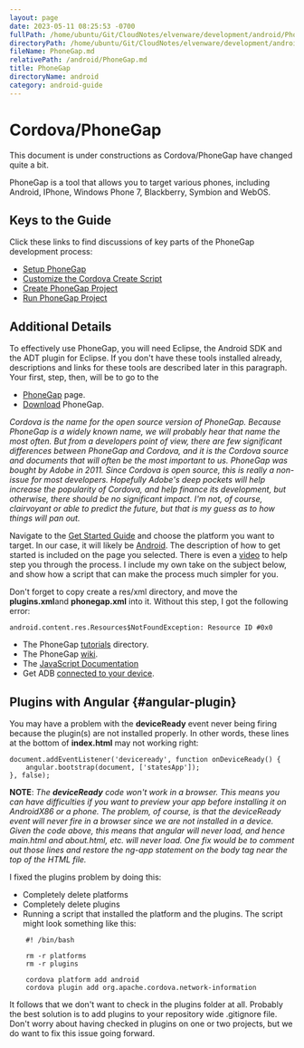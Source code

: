 ```yaml
---
layout: page
date: 2023-05-11 08:25:53 -0700
fullPath: /home/ubuntu/Git/CloudNotes/elvenware/development/android/PhoneGap.md
directoryPath: /home/ubuntu/Git/CloudNotes/elvenware/development/android
fileName: PhoneGap.md
relativePath: /android/PhoneGap.md
title: PhoneGap
directoryName: android
category: android-guide
---
```


# Cordova/PhoneGap

This document is under constructions as Cordova/PhoneGap have changed quite a bit.

PhoneGap is a tool that allows you to target various phones, including
Android, IPhone, Windows Phone 7, Blackberry, Symbion and WebOS.

## Keys to the Guide

Click these links to find discussions of key parts of the PhoneGap development process:

-   [Setup PhoneGap](PhoneGap-Setup.html)
-   [Customize the Cordova Create Script](PhoneGap-Storage.html)
-   [Create PhoneGap Project](PhoneGap-Storage.html)
-   [Run PhoneGap Project](PhoneGap-End.html)

## Additional Details
 
To effectively use PhoneGap, you will need Eclipse, the Android SDK and
the ADT plugin for Eclipse. If you don't have these tools installed
already, descriptions and links for these tools are described later in
this paragraph. Your first, step, then, will be to go to the

- [PhoneGap](http://www.phonegap.com) page.
- [Download](http://phonegap.com/download-thankyou) PhoneGap.

*Cordova is the name for the open source version of PhoneGap. Because PhoneGap is a widely known name, we will probably hear that name the most often. But from a developers point of view, there are few significant differences between PhoneGap and Cordova, and it is the Cordova source and documents that will often be the most important to us. PhoneGap was bought by Adobe in 2011. Since Cordova is open source, this is really a non-issue for most developers. Hopefully Adobe's deep pockets will help increase the popularity of Cordova, and help finance its development, but otherwise, there should be no significant impact. I'm not, of course, clairvoyant or able to predict the future, but that is my guess as to how things will pan out.*

Navigate to the [Get Started Guide](http://phonegap.com/start) and
choose the platform you want to target. In our case, it will likely be
[Android](http://phonegap.com/start#android). The description of how to
get started is included on the page you selected. There is even a
[video](http://www.youtube.com/v/MzcIcyBYJMA?autoplay=1) to help step
you through the process. I include my own take on the subject below, and
show how a script that can make the process much simpler for you.

Don't forget to copy create a res/xml directory, and move the
**plugins.xml**and **phonegap.xml** into it. Without this step, I got
the following error:

```{.code}
android.content.res.Resources$NotFoundException: Resource ID #0x0
```

-   The PhoneGap [tutorials](http://wiki.phonegap.com/w/page/35502422/Documentation-Directory)
    directory.
-   The PhoneGap [wiki](http://wiki.phonegap.com/w/page/16494772/FrontPage).
-   The [JavaScript Documentation](http://docs.phonegap.com/en/1.3.0/index.html)
-   Get ADB [connected to your device](http://www.elvenware.com/charlie/development/android/Androidx86.shtml#network40).

## Plugins with Angular {#angular-plugin}

You may have a problem with the **deviceReady** event never being firing because the plugin(s) are not installed properly. In other words, these lines at the bottom of **index.html** may not working right:


```
document.addEventListener('deviceready', function onDeviceReady() {
    angular.bootstrap(document, ['statesApp']);
}, false);
```


**NOTE**: *The **deviceReady** code won't work in a browser. This means you can have difficulties if you want to preview your app before installing it on AndroidX86 or a phone. The problem, of course, is that the deviceReady event will never fire in a browser since we are not installed in a device. Given the code above, this means that angular will never load, and hence main.html and about.html, etc. will never load. One fix would be to comment out those lines and restore the ng-app statement on the body tag near the top of the HTML file.*

I fixed the plugins problem by doing this:

- Completely delete platforms
- Completely delete plugins
- Running a script that installed the platform and the plugins. The script might look something like this:

```
	#! /bin/bash

	rm -r platforms
	rm -r plugins

	cordova platform add android
	cordova plugin add org.apache.cordova.network-information
```

It follows that we don't want to check in the plugins folder at all. Probably the best solution is to add plugins to your repository wide .gitignore file. Don't worry about having checked in plugins on one or two projects, but we do want to fix this issue going forward.
